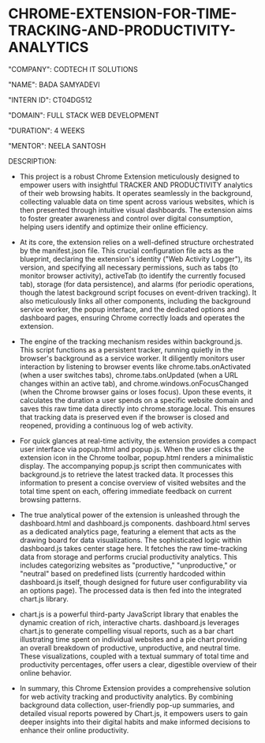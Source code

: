 # CHROME-EXTENSION-FOR-TIME-TRACKING-AND-PRODUCTIVITY-ANALYTICS

"COMPANY": CODTECH IT SOLUTIONS

"NAME": BADA SAMYADEVI

"INTERN ID": CT04DG512

"DOMAIN": FULL STACK WEB DEVELOPMENT

"DURATION": 4 WEEKS

"MENTOR": NEELA SANTOSH

DESCRIPTION:

* This project is a robust Chrome Extension meticulously designed to empower users with insightful TRACKER AND PRODUCTIVITY analytics of their web browsing habits. It operates seamlessly in the background, collecting valuable data on time spent across various websites, which is then presented through intuitive visual dashboards. The extension aims to foster greater awareness and control over digital consumption, helping users identify and optimize their online efficiency.

* At its core, the extension relies on a well-defined structure orchestrated by the manifest.json file. This crucial configuration file acts as the blueprint, declaring the extension's identity ("Web Activity Logger"), its version, and specifying all necessary permissions, such as tabs (to monitor browser activity), activeTab (to identify the currently focused tab), storage (for data persistence), and alarms (for periodic operations, though the latest background script focuses on event-driven tracking). It also meticulously links all other components, including the background service worker, the popup interface, and the dedicated options and dashboard pages, ensuring Chrome correctly loads and operates the extension.

* The engine of the tracking mechanism resides within background.js. This script functions as a persistent tracker, running quietly in the browser's background as a service worker. It diligently monitors user interaction by listening to browser events like chrome.tabs.onActivated (when a user switches tabs), chrome.tabs.onUpdated (when a URL changes within an active tab), and chrome.windows.onFocusChanged (when the Chrome browser gains or loses focus). Upon these events, it calculates the duration a user spends on a specific website domain and saves this raw time data directly into chrome.storage.local. This ensures that tracking data is preserved even if the browser is closed and reopened, providing a continuous log of web activity.

* For quick glances at real-time activity, the extension provides a compact user interface via popup.html and popup.js. When the user clicks the extension icon in the Chrome toolbar, popup.html renders a minimalistic display. The accompanying popup.js script then communicates with background.js to retrieve the latest tracked data. It processes this information to present a concise overview of visited websites and the total time spent on each, offering immediate feedback on current browsing patterns.

* The true analytical power of the extension is unleashed through the dashboard.html and dashboard.js components. dashboard.html serves as a dedicated analytics page, featuring a <canvas> element that acts as the drawing board for data visualizations. The sophisticated logic within dashboard.js takes center stage here. It fetches the raw time-tracking data from storage and performs crucial productivity analytics. This includes categorizing websites as "productive," "unproductive," or "neutral" based on predefined lists (currently hardcoded within dashboard.js itself, though designed for future user configurability via an options page). The processed data is then fed into the integrated chart.js library.

* chart.js is a powerful third-party JavaScript library that enables the dynamic creation of rich, interactive charts. dashboard.js leverages chart.js to generate compelling visual reports, such as a bar chart illustrating time spent on individual websites and a pie chart providing an overall breakdown of productive, unproductive, and neutral time. These visualizations, coupled with a textual summary of total time and productivity percentages, offer users a clear, digestible overview of their online behavior.

* In summary, this Chrome Extension provides a comprehensive solution for web activity tracking and productivity analytics. By combining background data collection, user-friendly pop-up summaries, and detailed visual reports powered by Chart.js, it empowers users to gain deeper insights into their digital habits and make informed decisions to enhance their online productivity.

 
